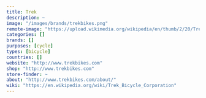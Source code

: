 ```yaml
---
title: Trek
description: ~
image: "/images/brands/trekbikes.png"
remote-image: "https://upload.wikimedia.org/wikipedia/en/thumb/2/20/Trek_Bicycle_Corporation_logo.svg/220px-Trek_Bicycle_Corporation_logo.svg.png"
categories: []
brands: []
purposes: [cycle]
types: [bicycle]
countries: []
website: "http://www.trekbikes.com"
shop: "http://www.trekbikes.com"
store-finder: ~
about: "http://www.trekbikes.com/about/"
wiki: "https://en.wikipedia.org/wiki/Trek_Bicycle_Corporation"
---
```

